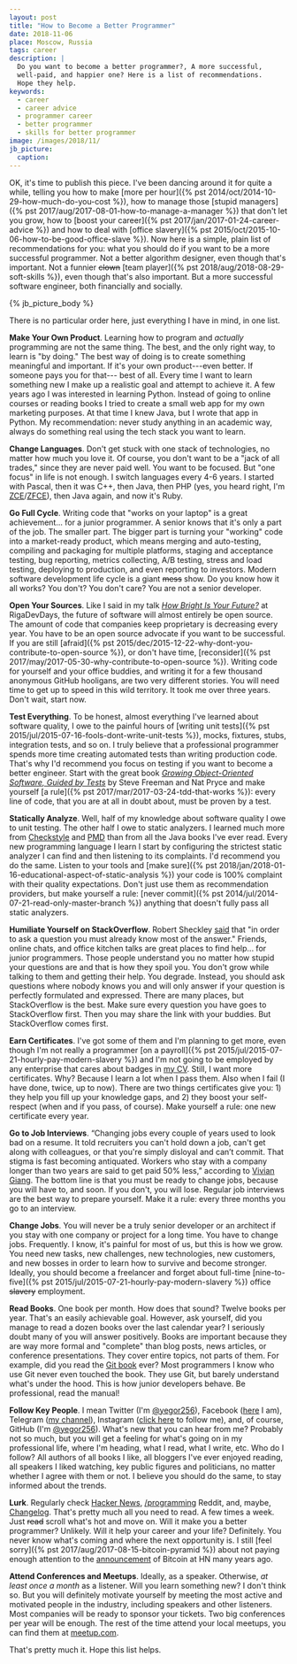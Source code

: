 ```yaml
---
layout: post
title: "How to Become a Better Programmer"
date: 2018-11-06
place: Moscow, Russia
tags: career
description: |
  Do you want to become a better programmer?, A more successful,
  well-paid, and happier one? Here is a list of recommendations.
  Hope they help.
keywords:
  - career
  - career advice
  - programmer career
  - better programmer
  - skills for better programmer
image: /images/2018/11/
jb_picture:
  caption:
---
```


OK, it's time to publish this piece. I've been dancing around it for quite a while,
telling you how to make [more per hour]({% pst 2014/oct/2014-10-29-how-much-do-you-cost %}),
how to manage those [stupid managers]({% pst 2017/aug/2017-08-01-how-to-manage-a-manager %}) that don't let you grow,
how to [boost your career]({% pst 2017/jan/2017-01-24-career-advice %})
and how to deal with [office slavery]({% pst 2015/oct/2015-10-06-how-to-be-good-office-slave %}).
Now here is a simple, plain list of recommendations for you: what you should do
if you want to be a more successful programmer. Not a better algorithm
designer, even though that's important. Not a funnier <del>clown</del>
[team player]({% pst 2018/aug/2018-08-29-soft-skills %}), even though that's
also important. But a more successful software engineer, both financially
and socially.

<!--more-->

{% jb_picture_body %}

There is no particular order here, just everything I have in mind, in one list.

**Make Your Own Product**.
Learning how to program and *actually* programming are not the same thing. The best,
and the only right way, to learn is "by doing." The best way of doing is
to create something meaningful and important. If it's your own product---even
better. If someone pays you for that--- best of all. Every time I want
to learn something new I make up a realistic goal and attempt to achieve it.
A few years ago I was interested in learning Python. Instead of going to online
courses or reading books I tried to create a small web app for my own marketing purposes.
At that time I knew Java, but I wrote that app in Python. My recommendation: never study
anything in an academic way, always do something real using the tech stack you want
to learn.

**Change Languages**.
Don't get stuck with one stack of technologies, no matter how much you love it.
Of course, you don't want to be a "jack of all trades," since they are never
paid well. You want to be focused. But "one focus" in life is not enough. I switch
languages every 4-6 years. I started with Pascal, then it was C++, then Java,
then PHP (yes, you heard right, I'm
[ZCE](http://www.zend.com/en/yellow-pages/ZEND007965)/[ZFCE](http://www.zend.com/en/yellow-pages/ZEND007965)),
then Java again, and now it's Ruby.

**Go Full Cycle**.
Writing code that "works on your laptop" is a great achievement... for a junior
programmer. A senior knows that it's only a part of the job. The smaller part.
The bigger part is turning your "working" code into a market-ready product,
which means merging and auto-testing, compiling and packaging for multiple platforms,
staging and acceptance testing, bug reporting, metrics collecting, A/B testing,
stress and load testing, deploying to production, and even reporting to investors.
Modern software development life cycle is a giant <del>mess</del> show.
Do you know how it all works?
You don't? You don't care? You are not a senior developer.

**Open Your Sources**.
Like I said in my talk [_How Bright Is Your Future?_](https://www.youtube.com/watch?v=IGbteQpTNCA)
at RigaDevDays, the future of software will almost entirely be open source. The
amount of code that companies keep proprietary is decreasing every year. You have
to be an open source advocate if you want to be successful. If you are still
[afraid]({% pst 2015/dec/2015-12-22-why-dont-you-contribute-to-open-source %}),
or don't have time, [reconsider]({% pst 2017/may/2017-05-30-why-contribute-to-open-source %}).
Writing code for yourself and your office buddies, and writing it for a few
thousand anonymous GitHub hooligans, are two very different stories. You will
need time to get up to speed in this wild territory. It took me over three years.
Don't wait, start now.

**Test Everything**.
To be honest, almost everything I've learned about software quality, I owe
to the painful hours of [writing unit tests]({% pst 2015/jul/2015-07-16-fools-dont-write-unit-tests %}),
mocks, fixtures, stubs, integration
tests, and so on. I truly believe that a professional programmer spends more
time creating automated tests than writing production code. That's why
I'd recommend you focus on testing if you want to become a better engineer.
Start with the great book [_Growing Object-Oriented Software, Guided by Tests_](http://amzn.to/1PBpoDT)
by Steve Freeman and Nat Pryce and make yourself [a rule]({% pst 2017/mar/2017-03-24-tdd-that-works %}):
every line of code, that you are at all in doubt about, must be proven by a test.

**Statically Analyze**.
Well, half of my knowledge about software quality I owe to unit testing. The
other half I owe to static analyzers. I learned much more from
[Checkstyle](http://checkstyle.sourceforge.net/) and [PMD](https://pmd.github.io/)
than from all the Java books I've ever read. Every new programming language I learn
I start by configuring the strictest static analyzer I can find and then listening
to its complaints. I'd recommend you do the same. Listen to your tools and
[make sure]({% pst 2018/jan/2018-01-16-educational-aspect-of-static-analysis %})
your code is 100% complaint with their quality expectations. Don't just
use them as recommendation providers, but make yourself a rule:
[never commit]({% pst 2014/jul/2014-07-21-read-only-master-branch %})
anything that doesn't fully pass all static analyzers.

**Humiliate Yourself on StackOverflow**.
Robert Sheckley [said](https://amzn.to/2ToSdws)
that "in order to ask a question you must already know most of the answer."
Friends, online chats, and office kitchen talks are
great places to find help... for junior programmers. Those people understand you
no matter how stupid your questions are and that is how they spoil you. You don't
grow while talking to them and getting their help. You degrade. Instead, you should
ask questions where nobody knows you and will only answer if your question is perfectly
formulated and expressed. There are many places, but StackOverflow is the best.
Make sure every question you have goes to StackOverflow first. Then you may share the
link with your buddies. But StackOverflow comes first.

**Earn Certificates**.
I've got some of them and I'm planning to get more, even though I'm not really
a programmer [on a payroll]({% pst 2015/jul/2015-07-21-hourly-pay-modern-slavery %})
and I'm not going to be employed by any enterprise that
cares about badges in
[my CV](https://latexonline.cc/compile?git=https%3A%2F%2Fgithub.com%2Fyegor256%2Fblog&target=_latex%2Fresume-boring.tex&command=pdflatex&trackId=1520166474432).
Still, I want more certificates. Why? Because I learn a lot when I pass them.
Also when I fail (I have done, twice, up to now). There are two things certificates
give you: 1) they help you fill up your knowledge gaps, and 2) they boost your
self-respect (when and if you pass, of course). Make yourself a rule: one
new certificate every year.

**Go to Job Interviews**.
“Changing jobs every couple of years used to look bad on a resume. It told
recruiters you can't hold down a job, can't get along with colleagues, or
that you're simply disloyal and can’t commit. That stigma is fast
becoming antiquated. Workers who stay with a company longer than
two years are said to get paid 50% less,” according to
[Vivian Giang](https://www.fastcompany.com/3055035/you-should-plan-on-switching-jobs-every-three-years-for-the-rest-of-your-).
The bottom line is that you must be ready to change jobs, because you will have to, and soon.
If you don't, you will lose. Regular job interviews are the best way to prepare
yourself. Make it a rule: every three months you go to an interview.

**Change Jobs**.
You will never be a truly senior developer or an architect if you stay with one
company or project for a long time. You have to change jobs. Frequently. I know,
it's painful for most of us, but this is how we grow. You need new tasks, new
challenges, new technologies, new customers, and new bosses in order to learn
how to survive and become stronger. Ideally, you should become a freelancer
and forget about full-time [nine-to-five]({% pst 2015/jul/2015-07-21-hourly-pay-modern-slavery %})
office <del>slavery</del> employment.

**Read Books**.
One book per month. How does that sound? Twelve books per year. That's an easily
achievable goal. However, ask yourself, did you manage to read a dozen books
over the last calendar year? I seriously doubt many of you will answer positively.
Books are important because they are way more formal and "complete" than blog
posts, news articles, or conference presentations. They cover entire topics,
not parts of them. For example, did you read the [Git book](http://amzn.to/2crIfoY) ever? Most programmers
I know who use Git never even touched the book. They use Git, but barely understand
what's under the hood. This is how junior developers behave. Be professional,
read the manual!

**Follow Key People**.
I mean Twitter (I'm [@yegor256](https://twitter.com/yegor256)),
Facebook ([here](https://www.facebook.com/yegor256) I am),
Telegram ([my channel](https://t.me/yegor256news)),
Instagram ([click here](https://instagram.com/yegor256) to follow me), and, of course,
GitHub (I'm [@yegor256](https://github.com/yegor256)). What's new that you can hear from me?
Probably not so much, but you will get a feeling for what's going on
in my professional life, where I'm heading, what I read, what I write, etc. Who do I follow?
All authors of all books I like, all bloggers I've ever enjoyed reading,
all speakers I liked watching, key public figures and politicians,
no matter whether I agree with them or not. I believe you should do the same, to
stay informed about the trends.

**Lurk**.
Regularly check [Hacker News](https://news.ycombinator.com/),
[/programming](https://en.reddit.com/r/programming/) Reddit, and, maybe,
[Changelog](https://changelog.com/). That's pretty much all you need to read.
A few times a week. Just <del>read</del> scroll what's hot and move on.
Will it make you a better programmer? Unlikely. Will it help your career
and your life? Definitely. You never know what's coming and where the
next opportunity is. I still [feel sorry]({% pst 2017/aug/2017-08-15-bitcoin-pyramid %})
about not paying enough attention to
the [announcement](https://news.ycombinator.com/item?id=1532670) of Bitcoin
at HN many years ago.

**Attend Conferences and Meetups**.
Ideally, as a speaker. Otherwise, _at least once a month_ as a listener. Will
you learn something new? I don't think so. But you will definitely motivate
yourself by meeting the most active and motivated people in the industry,
including speakers and other listeners. Most companies will be ready to
sponsor your tickets. Two big conferences per year will be enough. The rest
of the time attend your local meetups, you can find them
at [meetup.com](https://www.meetup.com).

That's pretty much it. Hope this list helps.
